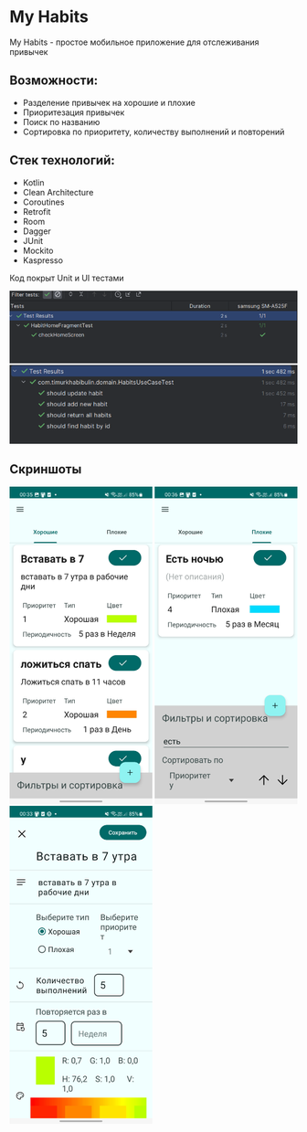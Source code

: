 # My Habits

My Habits - простое мобильное приложение для отслеживания привычек

## Возможности:
* Разделение привычек на хорошие и плохие
* Приоритезация привычек
* Поиск по названию
* Сортировка по приоритету, количеству выполнений и повторений

## Стек технологий:
* Kotlin
* Clean Architecture
* Coroutines
* Retrofit
* Room
* Dagger
* JUnit
* Mockito
* Kaspresso

Код покрыт Unit и UI тестами

![](Screenshots/UITests.png "UI тесты")
![](Screenshots/UnitTests.png "Unit тесты")

## Скриншоты

<p align="left">
<img src="Screenshots/GoodHabits.jpg" alt="drawing" width="250"/>
<img src="Screenshots/BadHabits.jpg" alt="drawing" width="250"/>
<img src="Screenshots/AddHabit.jpg" alt="drawing" width="250"/>
</p>